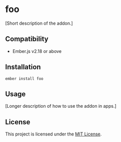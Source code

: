 foo
==============================================================================

[Short description of the addon.]


Compatibility
------------------------------------------------------------------------------

* Ember.js v2.18 or above


Installation
------------------------------------------------------------------------------

```
ember install foo
```


Usage
------------------------------------------------------------------------------

[Longer description of how to use the addon in apps.]


License
------------------------------------------------------------------------------

This project is licensed under the [MIT License](LICENSE.md).

